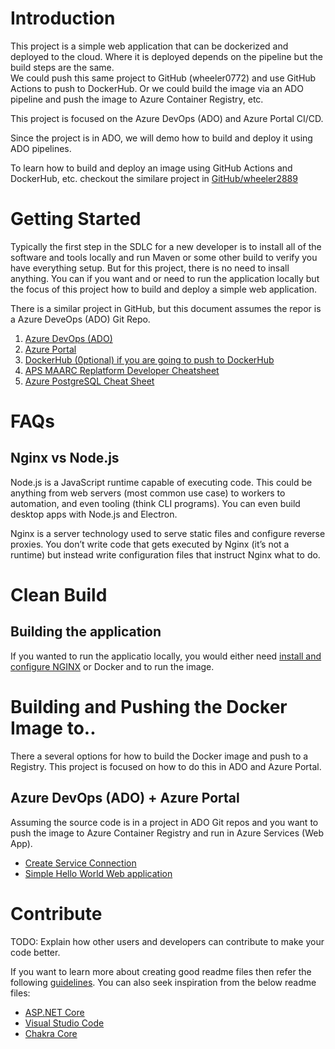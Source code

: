 # Introduction 
This project is a simple web application that can be dockerized and deployed to the cloud.  Where it is deployed depends on the pipeline but the build steps are the same.  
We could push this same project to GitHub (wheeler0772) and use GitHub Actions to push to DockerHub.  Or we could build the image via an ADO pipeline and push the image to Azure Container Registry, etc.

This project is focused on the Azure DevOps (ADO) and Azure Portal CI/CD.

Since the project is in ADO, we will demo how to build and deploy it using ADO pipelines.

To learn how to build and deploy an image using GitHub Actions and DockerHub, etc. checkout the similare project in [GitHub/wheeler2889](https://github.com/wheeler2889/maarc)

# Getting Started
Typically the first step in the SDLC for a new developer is to install all of the software and tools locally and run Maven or some other build to verify you have everything setup.  But for this project, there is no
need to insall anything.  You can if you want and or need to run the application locally but the focus of this project how to build and deploy a simple web application. 

There is a similar project in GitHub, but this document assumes the repor is a Azure DeveOps (ADO) Git Repo.

1.	[Azure DevOps (ADO)](https://aex.dev.azure.com/)
2.  [Azure Portal](https://portal.azure.com)
3.	[DockerHub (0ptional) if you are going to push to DockerHub](https://hub.docker.com/)
4.  [APS MAARC Replatform Developer Cheatsheet](https://mn365-my.sharepoint.com/:w:/g/personal/doug_wheeler_state_mn_us/EfoPcQruKehJnF9YIHEj2w0Bk1_Sv0Tk1zP_SV-H1gpbRw?email=doug.wheeler%40state.mn.us&e=srd0jS)
5.  [Azure PostgreSQL Cheat Sheet](https://mn365-my.sharepoint.com/:w:/g/personal/doug_wheeler_state_mn_us/Ebwwn_Z1spFPk4Vo29v1V2oB14ZgbALeWzgz_sz3lAwePw?email=doug.wheeler%40state.mn.us&e=J5yXuo)

# FAQs
## Nginx vs Node.js
Node.js is a JavaScript runtime capable of executing code. This could be anything from web servers (most common use case) to workers to automation, and even tooling (think CLI programs). You can even build desktop apps with Node.js and Electron.

Nginx is a server technology used to serve static files and configure reverse proxies. You don’t write code that gets executed by Nginx (it’s not a runtime) but instead write configuration files that instruct Nginx what to do.

# Clean Build
## Building the application
If you wanted to run the applicatio locally, you would either need [install and configure NGINX](https://docs.nginx.com/nginx/deployment-guides/setting-up-nginx-demo-environment/) or Docker and to run the image.

# Building and Pushing the Docker Image to..
There a several options for how to build the Docker image and push to a Registry.  This project is focused on how to do this in ADO and Azure Portal.

## Azure DevOps (ADO) + Azure Portal
Assuming the source code is in a project in ADO Git repos and you want to push the image to Azure Container Registry and run in Azure Services (Web App).

- [Create Service Connection](https://www.youtube.com/watch?v=pSmKNbN_Y4s)
- [Simple Hello World Web application](https://bartek-blog.github.io/nginx/node/javascript/2019/12/15/nginx-hello-world.html )

# Contribute
TODO: Explain how other users and developers can contribute to make your code better. 

If you want to learn more about creating good readme files then refer the following [guidelines](https://docs.microsoft.com/en-us/azure/devops/repos/git/create-a-readme?view=azure-devops). You can also seek inspiration from the below readme files:
- [ASP.NET Core](https://github.com/aspnet/Home)
- [Visual Studio Code](https://github.com/Microsoft/vscode)
- [Chakra Core](https://github.com/Microsoft/ChakraCore)

